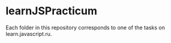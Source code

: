 # learnJSPracticum
Each folder in this repository corresponds to one of the tasks on learn.javascript.ru.
